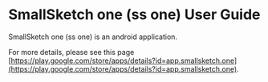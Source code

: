 
# SmallSketch one (ss one) User Guide

SmallSketch one (ss one) is an android application.

For more details, please see this page
[https://play.google.com/store/apps/details?id=app.smallsketch.one](https://play.google.com/store/apps/details?id=app.smallsketch.one).

